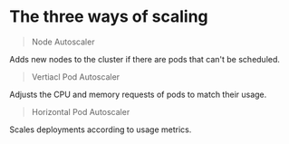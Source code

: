 # The three ways of scaling

> Node Autoscaler

Adds new nodes to the cluster if there are pods that can't be scheduled.

> Vertiacl Pod Autoscaler

Adjusts the CPU and memory requests of pods to match their usage.

> Horizontal Pod Autoscaler

Scales deployments according to usage metrics.
